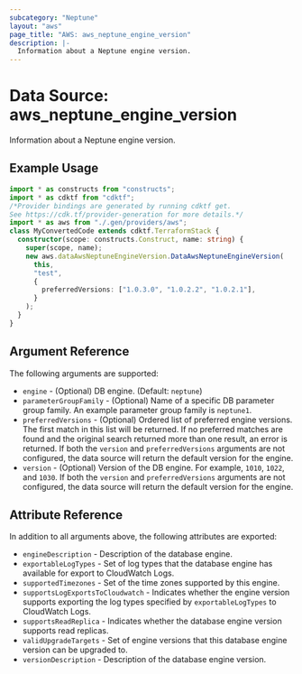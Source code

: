 ```yaml
---
subcategory: "Neptune"
layout: "aws"
page_title: "AWS: aws_neptune_engine_version"
description: |-
  Information about a Neptune engine version.
---
```


# Data Source: aws_neptune_engine_version

Information about a Neptune engine version.

## Example Usage

```typescript
import * as constructs from "constructs";
import * as cdktf from "cdktf";
/*Provider bindings are generated by running cdktf get.
See https://cdk.tf/provider-generation for more details.*/
import * as aws from "./.gen/providers/aws";
class MyConvertedCode extends cdktf.TerraformStack {
  constructor(scope: constructs.Construct, name: string) {
    super(scope, name);
    new aws.dataAwsNeptuneEngineVersion.DataAwsNeptuneEngineVersion(
      this,
      "test",
      {
        preferredVersions: ["1.0.3.0", "1.0.2.2", "1.0.2.1"],
      }
    );
  }
}

```

## Argument Reference

The following arguments are supported:

* `engine` - (Optional) DB engine. (Default: `neptune`)
* `parameterGroupFamily` - (Optional) Name of a specific DB parameter group family. An example parameter group family is `neptune1`.
* `preferredVersions` - (Optional) Ordered list of preferred engine versions. The first match in this list will be returned. If no preferred matches are found and the original search returned more than one result, an error is returned. If both the `version` and `preferredVersions` arguments are not configured, the data source will return the default version for the engine.
* `version` - (Optional) Version of the DB engine. For example, `1010`, `1022`, and `1030`. If both the `version` and `preferredVersions` arguments are not configured, the data source will return the default version for the engine.

## Attribute Reference

In addition to all arguments above, the following attributes are exported:

* `engineDescription` - Description of the database engine.
* `exportableLogTypes` - Set of log types that the database engine has available for export to CloudWatch Logs.
* `supportedTimezones` - Set of the time zones supported by this engine.
* `supportsLogExportsToCloudwatch` - Indicates whether the engine version supports exporting the log types specified by `exportableLogTypes` to CloudWatch Logs.
* `supportsReadReplica` - Indicates whether the database engine version supports read replicas.
* `validUpgradeTargets` - Set of engine versions that this database engine version can be upgraded to.
* `versionDescription` - Description of the database engine version.

<!-- cache-key: cdktf-0.17.0-pre.15 input-3f55a2fdc46ff8ac220eccdfcf05db432522c105e61bea066ba74acabbcb840a -->